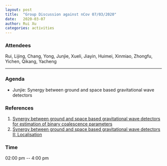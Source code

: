 ```yaml
---
layout: post
title:  "Group Discussion against nCov 07/03/2020"
date:   2020-03-07
author: Rui Xu
categories: activities
---
```



### Attendees

Rui, Lijing, Chang, Yong, Junjie, Xueli, Jiayin, Huimei, Xinmiao, Zhongfu,
Yichen, Qikang, Yacheng


---

### Agenda

- Junjie: Synergy between ground and space based gravitational wave detectors

### References
1. [Synergy between ground and space based gravitational wave detectors for estimation of binary coalescence parameters](https://arxiv.org/abs/1504.04108)
2. [Synergy between ground and space based gravitational wave detectors II: Localisation](https://arxiv.org/abs/1805.08070)


### Time

02:00 pm -- 4:00 pm
